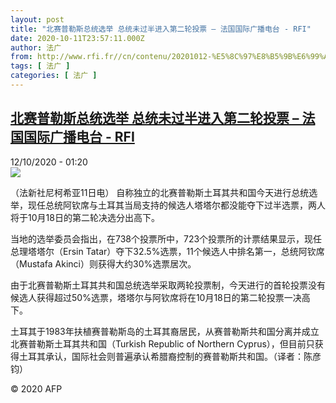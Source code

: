 ```yaml
---
layout: post
title: "北赛普勒斯总统选举 总统未过半进入第二轮投票 – 法国国际广播电台 - RFI"
date: 2020-10-11T23:57:11.000Z
author: 法广
from: http://www.rfi.fr//cn/contenu/20201012-%E5%8C%97%E8%B5%9B%E6%99%AE%E5%8B%92%E6%96%AF%E6%80%BB%E7%BB%9F%E9%80%89%E4%B8%BE-%E6%80%BB%E7%BB%9F%E6%9C%AA%E8%BF%87%E5%8D%8A%E8%BF%9B%E5%85%A5%E7%AC%AC%E4%BA%8C%E8%BD%AE%E6%8A%95%E7%A5%A8
tags: [ 法广 ]
categories: [ 法广 ]
---
```

<!--1602460631000-->
[北赛普勒斯总统选举 总统未过半进入第二轮投票 – 法国国际广播电台 - RFI](http://www.rfi.fr//cn/contenu/20201012-%E5%8C%97%E8%B5%9B%E6%99%AE%E5%8B%92%E6%96%AF%E6%80%BB%E7%BB%9F%E9%80%89%E4%B8%BE-%E6%80%BB%E7%BB%9F%E6%9C%AA%E8%BF%87%E5%8D%8A%E8%BF%9B%E5%85%A5%E7%AC%AC%E4%BA%8C%E8%BD%AE%E6%8A%95%E7%A5%A8)
------

<div>
<div>12/10/2020 - 01:20</div><img src="https://s.rfi.fr/media/display/394c6952-0c1b-11eb-898e-005056a98db9/w:310/p:16x9/int0003b.201012072006.jpg"><div class="t-content__body u-clearfix">            <p>（法新社尼柯希亚11日电）    自称独立的北赛普勒斯土耳其共和国今天进行总统选举，现任总统阿钦席与土耳其当局支持的候选人塔塔尔都没能夺下过半选票，两人将于10月18日的第二轮决选分出高下。</p><p>    当地的选举委员会指出，在738个投票所中，723个投票所的计票结果显示，现任总理塔塔尔（Ersin Tatar）夺下32.5%选票，11个候选人中排名第一，总统阿钦席（Mustafa Akinci）则获得大约30%选票居次。</p><p>    由于北赛普勒斯土耳其共和国总统选举采取两轮投票制，今天进行的首轮投票没有候选人获得超过50%选票，塔塔尔与阿钦席将在10月18日的第二轮投票一决高下。</p><p>    土耳其于1983年扶植赛普勒斯岛的土耳其裔居民，从赛普勒斯共和国分离并成立北赛普勒斯土耳其共和国（Turkish Republic of Northern Cyprus），但目前只获得土耳其承认，国际社会则普遍承认希腊裔控制的赛普勒斯共和国。（译者：陈彦钧）</p>            <p class="t-copyright">© 2020 AFP</p>        </div>
</div>
